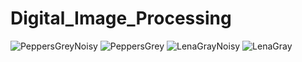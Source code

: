 # Digital_Image_Processing
![PeppersGreyNoisy](https://github.com/yaseenZiqlam/Digital_Image_Processing/assets/175084735/45bd958b-d8ed-4020-87fe-bc87caabdc87)
![PeppersGrey](https://github.com/yaseenZiqlam/Digital_Image_Processing/assets/175084735/5b78049c-b287-4e0e-962b-b11124e6b27f)
![LenaGrayNoisy](https://github.com/yaseenZiqlam/Digital_Image_Processing/assets/175084735/52a852be-7ab3-4946-8772-00a8fba81779)
![LenaGray](https://github.com/yaseenZiqlam/Digital_Image_Processing/assets/175084735/3641ec9a-999d-45a4-a0a0-0cb74c88bf20)
